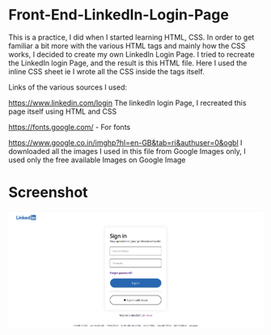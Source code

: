 # Front-End-LinkedIn-Login-Page

This is a practice, I did when I started learning HTML, CSS. In order to get familiar a bit more with the various HTML tags and mainly how the CSS works, I decided to create my own LinkedIn Login Page.
I tried to recreate the LinkedIn login Page, and the result is this HTML file. Here I used the inline CSS sheet ie I wrote all the CSS inside the <style> </style> tags itself.

Links of the various sources I used:

https://www.linkedin.com/login The linkedIn login Page, I recreated this page itself using HTML and CSS

https://fonts.google.com/ - For fonts

https://www.google.co.in/imghp?hl=en-GB&tab=ri&authuser=0&ogbl I downloaded all the images I used in this file from Google Images only, I used only the free available Images on Google Image

# Screenshot

![](Screenshot%20of%20LinkedIn%20Login%20Page%20created%20by%20me.png)
